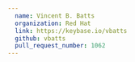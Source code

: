 ```yaml
---
  name: Vincent B. Batts
  organization: Red Hat
  link: https://keybase.io/vbatts
  github: vbatts
  pull_request_number: 1062
---
```

